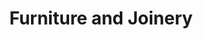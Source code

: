 ---
id: 'featured-service-05'
subTitle: 'Furniture Procument'
title: 'Furniture and Joinery'
excerpt: "We're the go-to for all your renovation needs. We're not affiliated with any furniture brands or suppliers, so we can help you find the perfect furniture that meets your design standards and looks great, plus the needs of the project and budget. We'll design and specify all the joinery and built-in items, like dressing rooms, sideboards, servers, and wall units. Plus, we'll coordinate and present, buy, and install all the loose furniture. We'll also take care of all the interior finishes, like floors, walls, ceilings, and lighting."
image: '/images/furniture/kitchen-renovations-south-africa.jpeg'
altImage: 'Featured Service Image'
path: '/about'
buttonText: 'Book a Consultation'
buttonText1: 'Get in touch'
---